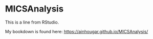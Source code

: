 # MICSAnalysis

This is a line from RStudio. 

My bookdown is found here: https://ainhougar.github.io/MICSAnalysis/
